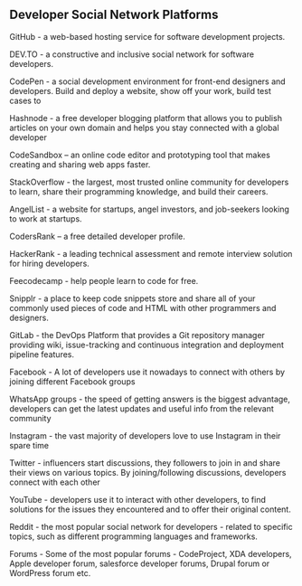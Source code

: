 
## Developer Social Network Platforms ##

GitHub - a web-based hosting service for software development projects.

DEV.TO - a constructive and inclusive social network for software developers.

CodePen - a social development environment for front-end designers and developers. Build and deploy a website, show off your work, build test cases to

Hashnode - a free developer blogging platform that allows you to publish articles on your own domain and helps you stay connected with a global developer

CodeSandbox – an online code editor and prototyping tool that makes creating and sharing web apps faster.

StackOverflow - the largest, most trusted online community for developers to learn, share their programming knowledge, and build their careers.

AngelList - a website for startups, angel investors, and job-seekers looking to work at startups.

CodersRank – a free detailed developer profile.

HackerRank - a leading technical assessment and remote interview solution for hiring developers. 

Feecodecamp - help people learn to code for free.

Snipplr - a place to keep code snippets store and share all of your commonly used pieces of code and HTML with other programmers and designers.

GitLab - the DevOps Platform that provides a Git repository manager providing wiki, issue-tracking and continuous integration and deployment pipeline features.

Facebook - A lot of developers use it nowadays to connect with others by joining different Facebook groups

WhatsApp groups - the speed of getting answers is the biggest advantage, developers can get the latest updates and useful info from the relevant community

Instagram - the vast majority of developers love to use Instagram in their spare time 

Twitter -  influencers start discussions, they followers to join in and share their views on various topics. By joining/following discussions, developers connect with each other 

YouTube - developers use it to interact with other developers, to find solutions for the issues they encountered and to offer their original content.

Reddit - the most popular social network for developers - related to specific topics, such as different programming languages and frameworks.

Forums - Some of the most popular forums - CodeProject, XDA developers, Apple developer forum, salesforce developer forums, Drupal forum or WordPress forum etc.








